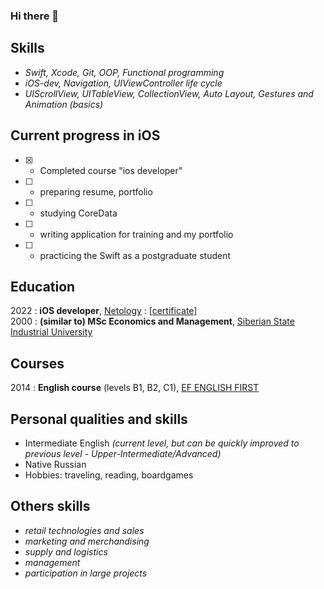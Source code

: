 ### Hi there 👋


Skills
------
- _Swift, Xcode, Git, OOP, Functional programming_
- _iOS-dev, Navigation, UIViewController life cycle_
- _UIScrollView, UITableView, CollectionView, Auto Layout, Gestures and Animation (basics)_

Current progress in iOS
-----------------------
- [x] - Completed course "ios developer" 
- [ ] - preparing resume, portfolio
- [ ] - studying CoreData
- [ ] - writing application for training and my portfolio
- [ ] - practicing the Swift as a postgraduate student

Education
---------
2022 : **iOS developer**, [Netology](http://netology.ru) : \[[certificate\]](https://github.com/uskat/uskat/blob/08fbc7413c34e765068b91bd501fd1694d70d7ee/certificate.pdf)  
2000 : **(similar to) MSc Economics and Management**, [Siberian State Industrial University](http://sibsiu.ru)

Courses
-------
2014 : **English course** (levels B1, B2, C1), [EF ENGLISH FIRST](http://www.ef.com)

Personal qualities and skills
-----------------------------
- Intermediate English *(current level, but can be quickly improved to previous level - Upper-Intermediate/Advanced)*
- Native Russian
- Hobbies: traveling, reading, boardgames

Others skills
-------------
- _retail technologies and sales_
- _marketing and merchandising_
- _supply and logistics_
- _management_
- _participation in large projects_

<!--
**uskat/uskat** is a ✨ _special_ ✨ repository because its `README.md` (this file) appears on your GitHub profile.

Here are some ideas to get you started:

- 🔭 I’m currently working on ...
- 🌱 I’m currently learning ...
- 👯 I’m looking to collaborate on ...
- 🤔 I’m looking for help with ...
- 💬 Ask me about ...
- 📫 How to reach me: ...
- 😄 Pronouns: ...
- ⚡ Fun fact: ...
-->
